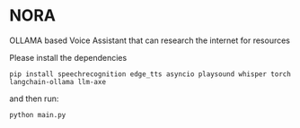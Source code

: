 # NORA
OLLAMA based Voice Assistant that can research the internet for resources

Please install the dependencies

```
pip install speechrecognition edge_tts asyncio playsound whisper torch langchain-ollama llm-axe
```

and then run:

```
python main.py
```
